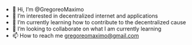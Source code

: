 - 👋 Hi, I’m @GregoreoMaximo
- 👀 I’m interested in decentralized internet and applications
- 🌱 I’m currently learning how to contribute to the decentralized cause
- 💞️ I’m looking to collaborate on what I am currently learning
- 📫 How to reach me gregoreomaximo@gmail.com

<!---
GregoreoMaximo/GregoreoMaximo is a ✨ special ✨ repository because its `README.md` (this file) appears on your GitHub profile.
You can click the Preview link to take a look at your changes.
--->
